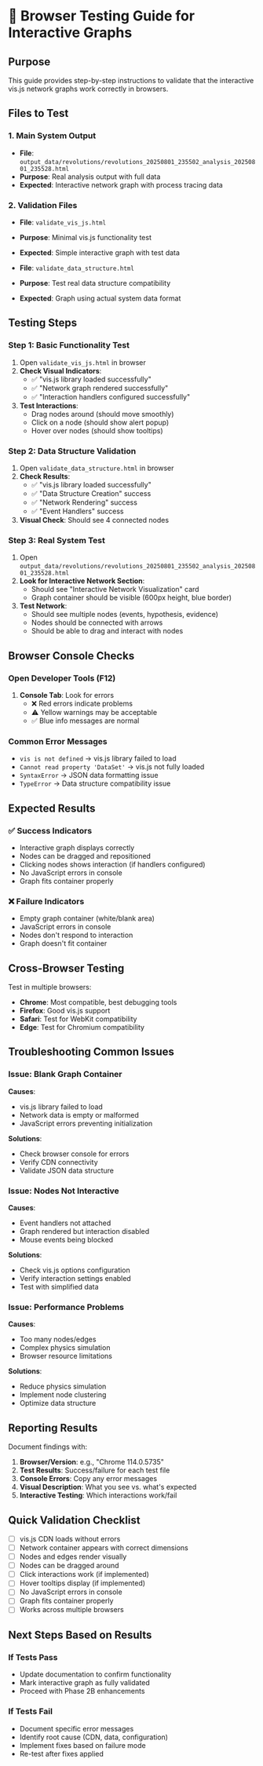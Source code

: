 # 🔬 Browser Testing Guide for Interactive Graphs

## Purpose
This guide provides step-by-step instructions to validate that the interactive vis.js network graphs work correctly in browsers.

## Files to Test

### 1. Main System Output
- **File**: `output_data/revolutions/revolutions_20250801_235502_analysis_20250801_235528.html`
- **Purpose**: Real analysis output with full data
- **Expected**: Interactive network graph with process tracing data

### 2. Validation Files
- **File**: `validate_vis_js.html`
- **Purpose**: Minimal vis.js functionality test
- **Expected**: Simple interactive graph with test data

- **File**: `validate_data_structure.html`  
- **Purpose**: Test real data structure compatibility
- **Expected**: Graph using actual system data format

## Testing Steps

### Step 1: Basic Functionality Test
1. Open `validate_vis_js.html` in browser
2. **Check Visual Indicators**:
   - ✅ "vis.js library loaded successfully"
   - ✅ "Network graph rendered successfully"  
   - ✅ "Interaction handlers configured successfully"
3. **Test Interactions**:
   - Drag nodes around (should move smoothly)
   - Click on a node (should show alert popup)
   - Hover over nodes (should show tooltips)

### Step 2: Data Structure Validation
1. Open `validate_data_structure.html` in browser
2. **Check Results**:
   - ✅ "vis.js library loaded successfully"
   - ✅ "Data Structure Creation" success
   - ✅ "Network Rendering" success
   - ✅ "Event Handlers" success
3. **Visual Check**: Should see 4 connected nodes

### Step 3: Real System Test
1. Open `output_data/revolutions/revolutions_20250801_235502_analysis_20250801_235528.html`
2. **Look for Interactive Network Section**:
   - Should see "Interactive Network Visualization" card
   - Graph container should be visible (600px height, blue border)
3. **Test Network**:
   - Should see multiple nodes (events, hypothesis, evidence)
   - Nodes should be connected with arrows
   - Should be able to drag and interact with nodes

## Browser Console Checks

### Open Developer Tools (F12)
1. **Console Tab**: Look for errors
   - ❌ Red errors indicate problems
   - ⚠️ Yellow warnings may be acceptable
   - ✅ Blue info messages are normal

### Common Error Messages
- `vis is not defined` → vis.js library failed to load
- `Cannot read property 'DataSet'` → vis.js not fully loaded
- `SyntaxError` → JSON data formatting issue
- `TypeError` → Data structure compatibility issue

## Expected Results

### ✅ Success Indicators
- Interactive graph displays correctly
- Nodes can be dragged and repositioned  
- Clicking nodes shows interaction (if handlers configured)
- No JavaScript errors in console
- Graph fits container properly

### ❌ Failure Indicators
- Empty graph container (white/blank area)
- JavaScript errors in console
- Nodes don't respond to interaction
- Graph doesn't fit container

## Cross-Browser Testing

Test in multiple browsers:
- **Chrome**: Most compatible, best debugging tools
- **Firefox**: Good vis.js support
- **Safari**: Test for WebKit compatibility  
- **Edge**: Test for Chromium compatibility

## Troubleshooting Common Issues

### Issue: Blank Graph Container
**Causes**:
- vis.js library failed to load
- Network data is empty or malformed
- JavaScript errors preventing initialization

**Solutions**:
- Check browser console for errors
- Verify CDN connectivity
- Validate JSON data structure

### Issue: Nodes Not Interactive
**Causes**:
- Event handlers not attached
- Graph rendered but interaction disabled
- Mouse events being blocked

**Solutions**:
- Check vis.js options configuration
- Verify interaction settings enabled
- Test with simplified data

### Issue: Performance Problems
**Causes**:
- Too many nodes/edges
- Complex physics simulation
- Browser resource limitations

**Solutions**:
- Reduce physics simulation
- Implement node clustering
- Optimize data structure

## Reporting Results

Document findings with:
1. **Browser/Version**: e.g., "Chrome 114.0.5735"
2. **Test Results**: Success/failure for each test file
3. **Console Errors**: Copy any error messages
4. **Visual Description**: What you see vs. what's expected
5. **Interactive Testing**: Which interactions work/fail

## Quick Validation Checklist

- [ ] vis.js CDN loads without errors
- [ ] Network container appears with correct dimensions
- [ ] Nodes and edges render visually
- [ ] Nodes can be dragged around
- [ ] Click interactions work (if implemented)
- [ ] Hover tooltips display (if implemented)
- [ ] No JavaScript errors in console
- [ ] Graph fits container properly
- [ ] Works across multiple browsers

## Next Steps Based on Results

### If Tests Pass
- Update documentation to confirm functionality
- Mark interactive graph as fully validated
- Proceed with Phase 2B enhancements

### If Tests Fail  
- Document specific error messages
- Identify root cause (CDN, data, configuration)
- Implement fixes based on failure mode
- Re-test after fixes applied